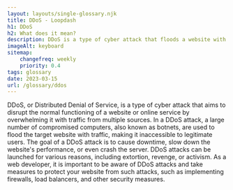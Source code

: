```yaml
--- 
layout: layouts/single-glossary.njk
title: DDoS - Loopdash
h1: DDoS
h2: What does it mean?
description: DDoS is a type of cyber attack that floods a website with a large amount of traffic, overwhelming its servers and making it inaccessible to legitimate users, potentially causing downtime and data loss.
imageAlt: keyboard
sitemap:
	changefreq: weekly
	priority: 0.4
tags: glossary
date: 2023-03-15
url: /glossary/ddos
---
```


DDoS, or Distributed Denial of Service, is a type of cyber attack that aims to disrupt the normal functioning of a website or online service by overwhelming it with traffic from multiple sources. In a DDoS attack, a large number of compromised computers, also known as botnets, are used to flood the target website with traffic, making it inaccessible to legitimate users. The goal of a DDoS attack is to cause downtime, slow down the website's performance, or even crash the server. DDoS attacks can be launched for various reasons, including extortion, revenge, or activism. As a web developer, it is important to be aware of DDoS attacks and take measures to protect your website from such attacks, such as implementing firewalls, load balancers, and other security measures.
